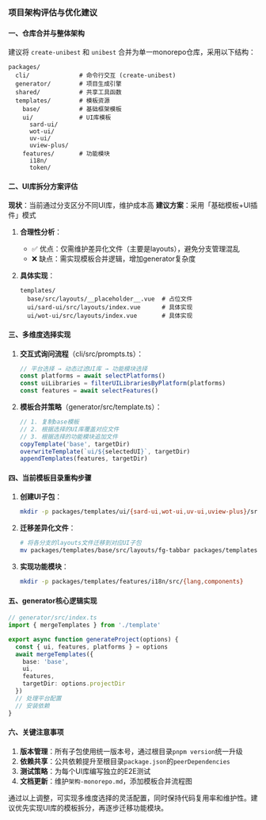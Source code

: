 ### 项目架构评估与优化建议

#### 一、仓库合并与整体架构
建议将 `create-unibest` 和 `unibest` 合并为单一monorepo仓库，采用以下结构：
```
packages/
  cli/              # 命令行交互 (create-unibest)
  generator/        # 项目生成引擎
  shared/           # 共享工具函数
  templates/        # 模板资源
    base/           # 基础框架模板
    ui/             # UI库模板
      sard-ui/
      wot-ui/
      uv-ui/
      uview-plus/
    features/       # 功能模块
      i18n/
      token/
```

#### 二、UI库拆分方案评估
**现状**：当前通过分支区分不同UI库，维护成本高
**建议方案**：采用「基础模板+UI插件」模式

1. **合理性分析**：
   - ✅ 优点：仅需维护差异化文件（主要是layouts），避免分支管理混乱
   - ❌ 缺点：需实现模板合并逻辑，增加generator复杂度

2. **具体实现**：
   ```
   templates/
     base/src/layouts/__placeholder__.vue  # 占位文件
     ui/sard-ui/src/layouts/index.vue      # 具体实现
     ui/wot-ui/src/layouts/index.vue       # 具体实现
   ```

#### 三、多维度选择实现
1. **交互式询问流程**（cli/src/prompts.ts）：
   ```typescript
   // 平台选择 → 动态过滤UI库 → 功能模块选择
   const platforms = await selectPlatforms()
   const uiLibraries = filterUILibrariesByPlatform(platforms)
   const features = await selectFeatures()
   ```

2. **模板合并策略**（generator/src/template.ts）：
   ```typescript
   // 1. 复制base模板
   // 2. 根据选择的UI库覆盖对应文件
   // 3. 根据选择的功能模块追加文件
   copyTemplate('base', targetDir)
   overwriteTemplate(`ui/${selectedUI}`, targetDir)
   appendTemplates(features, targetDir)
   ```

#### 四、当前模板目录重构步骤
1. **创建UI子包**：
   ```bash
   mkdir -p packages/templates/ui/{sard-ui,wot-ui,uv-ui,uview-plus}/src/layouts
   ```

2. **迁移差异化文件**：
   ```bash
   # 将各分支的layouts文件迁移到对应UI子包
   mv packages/templates/base/src/layouts/fg-tabbar packages/templates/ui/sard-ui/src/layouts/
   ```

3. **实现功能模块**：
   ```bash
   mkdir -p packages/templates/features/i18n/src/{lang,components}
   ```

#### 五、generator核心逻辑实现
```typescript
// generator/src/index.ts
import { mergeTemplates } from './template'

export async function generateProject(options) {
  const { ui, features, platforms } = options
  await mergeTemplates({
    base: 'base',
    ui,
    features,
    targetDir: options.projectDir
  })
  // 处理平台配置
  // 安装依赖
}
```

#### 六、关键注意事项
1. **版本管理**：所有子包使用统一版本号，通过根目录`pnpm version`统一升级
2. **依赖共享**：公共依赖提升至根目录`package.json`的`peerDependencies`
3. **测试策略**：为每个UI库编写独立的E2E测试
4. **文档更新**：维护`架构-monorepo.md`，添加模板合并流程图

通过以上调整，可实现多维度选择的灵活配置，同时保持代码复用率和维护性。建议优先实现UI库的模板拆分，再逐步迁移功能模块。
